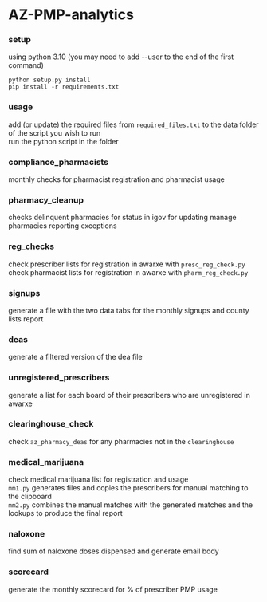 # AZ-PMP-analytics
  
### setup
using python 3.10 (you may need to add --user to the end of the first command)  
```
python setup.py install
pip install -r requirements.txt
```
### usage
add (or update) the required files from `required_files.txt` to the data folder of the script you wish to run  
run the python script in the folder
  
### compliance_pharmacists
monthly checks for pharmacist registration and pharmacist usage  
  
### pharmacy_cleanup
checks delinquent pharmacies for status in igov for updating manage pharmacies reporting exceptions  
  
### reg_checks
check prescriber lists for registration in awarxe with ``presc_reg_check.py``  
check pharmacist lists for registration in awarxe with ``pharm_reg_check.py``  

### signups
generate a file with the two data tabs for the monthly signups and county lists report  

### deas
generate a filtered version of the dea file  

### unregistered_prescribers
generate a list for each board of their prescribers who are unregistered in awarxe  

### clearinghouse_check
check ``az_pharmacy_deas`` for any pharmacies not in the ``clearinghouse``  

### medical_marijuana
check medical marijuana list for registration and usage  
``mm1.py`` generates files and copies the prescribers for manual matching to the clipboard  
``mm2.py`` combines the manual matches with the generated matches and the lookups to produce the final report  

### naloxone  
find sum of naloxone doses dispensed and generate email body  

### scorecard
generate the monthly scorecard for % of prescriber PMP usage  
